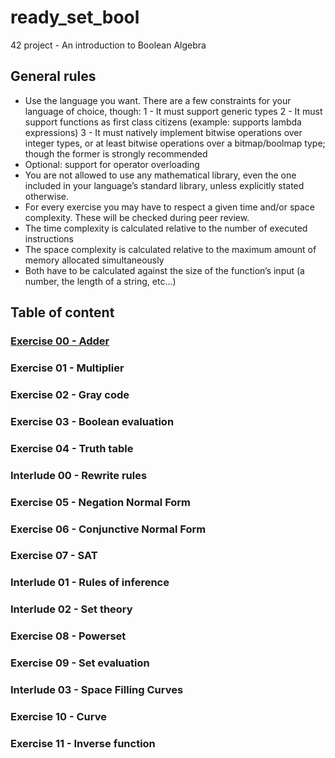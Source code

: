 # ready_set_bool
42 project - An introduction to Boolean Algebra


## General rules
- Use the language you want. There are a few constraints for your language of choice, though:
1 - It must support generic types
2 - It must support functions as first class citizens (example: supports lambda expressions)
3 - It must natively implement bitwise operations over integer types, or at least bitwise operations over a bitmap/boolmap type; though the former is strongly recommended
- Optional: support for operator overloading
- You are not allowed to use any mathematical library, even the one included in your language’s standard library, unless explicitly stated otherwise.
- For every exercise you may have to respect a given time and/or space complexity. These will be checked during peer review.
- The time complexity is calculated relative to the number of executed instructions
- The space complexity is calculated relative to the maximum amount of memory allocated simultaneously
- Both have to be calculated against the size of the function’s input (a number, the length of a string, etc...)

## Table of content
### [Exercise 00 - Adder](ex00/ex00.py)
### Exercise 01 - Multiplier
### Exercise 02 - Gray code
### Exercise 03 - Boolean evaluation
### Exercise 04 - Truth table
### Interlude 00 - Rewrite rules
### Exercise 05 - Negation Normal Form
### Exercise 06 - Conjunctive Normal Form
### Exercise 07 - SAT
### Interlude 01 - Rules of inference
### Interlude 02 - Set theory
### Exercise 08 - Powerset
### Exercise 09 - Set evaluation
### Interlude 03 - Space Filling Curves
### Exercise 10 - Curve
### Exercise 11 - Inverse function